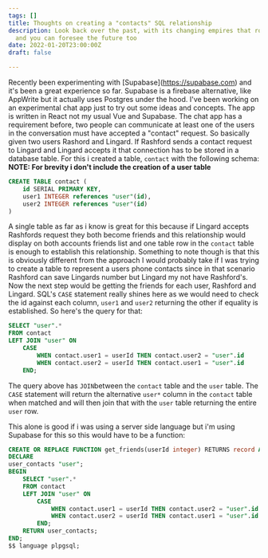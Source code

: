 ```yaml
---
tags: []
title: Thoughts on creating a "contacts" SQL relationship
description: Look back over the past, with its changing empires that rose and fell,
  and you can foresee the future too
date: 2022-01-20T23:00:00Z
draft: false

---
```

Recently been experimenting with \[Supabase\](https://supabase.com) and it's been a great experience so far. Supabase is a firebase alternative, like AppWrite but it actually uses Postgres under the hood. I've been working on an experimental chat app just to try out some ideas and concepts. The app is written in React not my usual Vue and Supabase. The chat app has a requirement before, two people can communicate at least one of the users in the conversation must have accepted a "contact" request. So basically given two users Rashord and Lingard. If Rashford sends a contact request to Lingard and Lingard accepts it that connection has to be stored in a database table. For this i created a table, `contact` with the following schema:
**NOTE: For brevity i don't include the creation of a user table**

```sql
CREATE TABLE contact (
	id SERIAL PRIMARY KEY,
    user1 INTEGER references "user"(id),
    user2 INTEGER references "user"(id)
)
```

A single table as far as i know is great for this because if Lingard accepts Rashfords request they both become friends and this relationship would display on both accounts friends list and one table row in the `contact` table is enough to establish this relationship.
Something to note though is that this is obviously different from the approach I would probably take if I was trying to create a table to represent a users phone contacts since in that scenario Rashford can save Lingards number but Lingard my not have Rashford's.
Now the next step would be getting the friends for each user, Rashford and Lingard. SQL's `CASE` statement really shines here as we would need to check the id against each column, `user1` and `user2` returning the other if equality is established. So here's the query for that:

```sql
SELECT "user".*
FROM contact
LEFT JOIN "user" ON
	CASE
		WHEN contact.user1 = userId THEN contact.user2 = "user".id
		WHEN contact.user2 = userId THEN contact.user1 = "user".id
	END;
```

The query above has `JOIN`between the `contact` table and the `user` table. The `CASE` statement will return the alternative `user*` column in the `contact` table when matched and will then join that with the `user` table returning the entire `user` row.

This alone is good if i was using a server side language but i'm using Supabase for this so this would have to be a function:

```sql
CREATE OR REPLACE FUNCTION get_friends(userId integer) RETURNS record AS $$
DECLARE
user_contacts "user";
BEGIN
    SELECT "user".*
    FROM contact
    LEFT JOIN "user" ON
        CASE
            WHEN contact.user1 = userId THEN contact.user2 = "user".id
            WHEN contact.user2 = userId THEN contact.user1 = "user".id
        END;
    RETURN user_contacts;
END;
$$ language plpgsql;
```